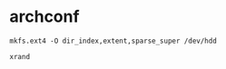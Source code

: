 archconf
========

```shell
mkfs.ext4 -O dir_index,extent,sparse_super /dev/hdd
```

```shell
xrand
```

